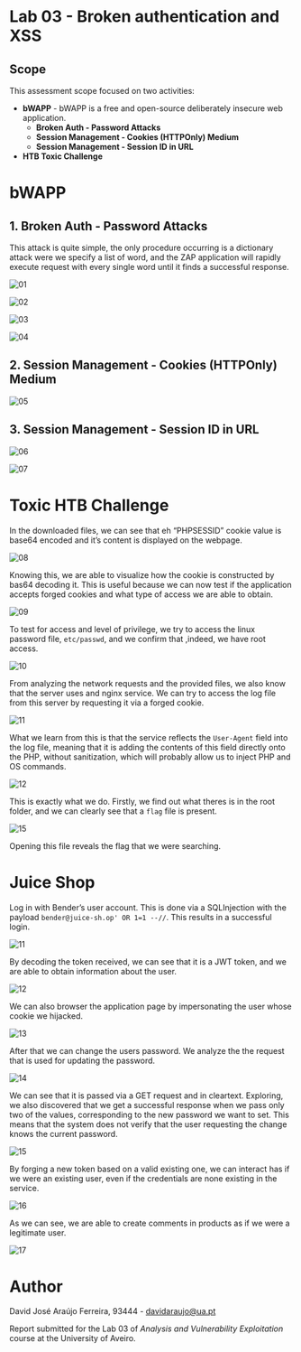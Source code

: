 # Lab 03 - Broken authentication and XSS

## Scope

This assessment scope focused on two activities:

- **bWAPP** - bWAPP is a free and open-source deliberately insecure web application.
  - **Broken Auth - Password Attacks**
  - **Session Management - Cookies (HTTPOnly) Medium**
  - **Session Management - Session ID in URL**
- **HTB Toxic Challenge**

# bWAPP

## 1. Broken Auth - Password Attacks

This attack is quite simple, the only procedure occurring is a dictionary attack were we specify a list of word, and the ZAP application will rapidly execute request with every single word until it finds a successful response. 

![01](./prints/2023-10-20_11-32.png)

![02](./prints/2023-10-20_11-51.png)

![03](./prints/2023-10-20_11-53.png)

![04](./prints/Screenshot%20from%202023-10-22%2015-42-08.png)

<P style="page-break-before: always">

## 2. Session Management - Cookies (HTTPOnly) Medium

![05](./prints/Screenshot%20from%202023-10-22%2016-57-57.png)

## 3. Session Management - Session ID in URL 

![06](./prints/Screenshot%20from%202023-10-22%2017-20-12.png)

![07](./prints/Screenshot%20from%202023-10-22%2017-20-42.png)

# Toxic HTB Challenge 

In the downloaded files, we can see that eh “PHPSESSID” cookie value is base64 encoded and it’s content is displayed on the webpage.

![08](./prints/Screenshot%20from%202023-10-24%2000-24-03.png)

Knowing this, we are able to visualize how the cookie is constructed by bas64 decoding it. This is useful because we can now test if the application accepts forged cookies and what type of access we are able to obtain.

![09](./prints/Screenshot%20from%202023-10-23%2012-48-44.png)

<P style="page-break-before: always">

To test for access and level of privilege, we try to access the linux password file, `etc/passwd`,  and we confirm that ,indeed, we have root access.  

![10](./prints/Screenshot%20from%202023-10-23%2021-08-49.png)

From analyzing the network requests and the provided files, we also know that the server uses and nginx service. We can try to access the log file from this server by requesting it via a forged cookie.

![11](./prints/Screenshot%20from%202023-10-24%2000-03-59.png)

<P style="page-break-before: always">

What we learn from this is that the service reflects the `User-Agent` field into the log file, meaning that it is adding the contents of this field directly onto the PHP, without sanitization, which will probably allow us to inject PHP and OS commands.

![12](./prints/Screenshot%20from%202023-10-24%2000-08-42.png)

<P style="page-break-before: always">

This is exactly what we do. Firstly, we find out what theres is in the root folder, and we can clearly see that a `flag` file is present.

![15](./prints/Screenshot%20from%202023-10-24%2000-10-25.png)

Opening this file reveals the flag that we were searching.

<P style="page-break-before: always">


# Juice Shop

Log in with Bender’s user account. This is done via a SQLInjection with the payload `bender@juice-sh.op' OR 1=1 --//`. This results in a successful login.

![11](./prints/2023-10-27_15-25.png)

By decoding the token received, we can see that it is a JWT token, and we are able to obtain information about the user.

![12](./prints/2023-10-27_15-28.png)

<P style="page-break-before: always">

We can also browser the application page by impersonating the user whose cookie we hijacked.

![13](./prints/2023-10-27_15-31.png)

<P style="page-break-before: always">

After that we can change the users password. We analyze the the request that is used for updating the password.

![14](./prints/2023-10-27_15-36.png)

<P style="page-break-before: always">

We can see that it is passed via a GET request and in cleartext. Exploring, we also discovered that we get a successful response when we pass only two of the values, corresponding to the new password we want to set. This means that the system does not verify that the user requesting the change knows the current password.

![15](./prints/2023-10-27_15-37.png)

<P style="page-break-before: always">

By forging a new token based on a valid existing one, we can interact has if we were an existing user, even if the credentials are none existing in the service.

![16](./prints/2023-10-27_16-11.png)

As we can see, we are able to create comments in products as if we were a legitimate user.

![17](./prints/2023-10-27_16-25.png)

<P style="page-break-before: always">

# Author

David José Araújo Ferreira, 93444 - [davidaraujo@ua.pt](mailto:davidaraujo@ua.pt)

Report submitted for the Lab 03 of _Analysis and Vulnerability Exploitation_ course at the University of Aveiro.
